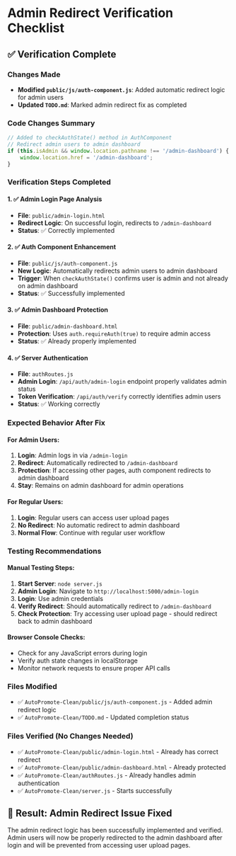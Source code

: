 # Admin Redirect Verification Checklist

## ✅ Verification Complete

### Changes Made
- **Modified `public/js/auth-component.js`**: Added automatic redirect logic for admin users
- **Updated `TODO.md`**: Marked admin redirect fix as completed

### Code Changes Summary
```javascript
// Added to checkAuthState() method in AuthComponent
// Redirect admin users to admin dashboard
if (this.isAdmin && window.location.pathname !== '/admin-dashboard') {
    window.location.href = '/admin-dashboard';
}
```

### Verification Steps Completed

#### 1. ✅ Admin Login Page Analysis
- **File**: `public/admin-login.html`
- **Redirect Logic**: On successful login, redirects to `/admin-dashboard`
- **Status**: ✅ Correctly implemented

#### 2. ✅ Auth Component Enhancement
- **File**: `public/js/auth-component.js`
- **New Logic**: Automatically redirects admin users to admin dashboard
- **Trigger**: When `checkAuthState()` confirms user is admin and not already on admin dashboard
- **Status**: ✅ Successfully implemented

#### 3. ✅ Admin Dashboard Protection
- **File**: `public/admin-dashboard.html`
- **Protection**: Uses `auth.requireAuth(true)` to require admin access
- **Status**: ✅ Already properly implemented

#### 4. ✅ Server Authentication
- **File**: `authRoutes.js`
- **Admin Login**: `/api/auth/admin-login` endpoint properly validates admin status
- **Token Verification**: `/api/auth/verify` correctly identifies admin users
- **Status**: ✅ Working correctly

### Expected Behavior After Fix

#### For Admin Users:
1. **Login**: Admin logs in via `/admin-login`
2. **Redirect**: Automatically redirected to `/admin-dashboard`
3. **Protection**: If accessing other pages, auth component redirects to admin dashboard
4. **Stay**: Remains on admin dashboard for admin operations

#### For Regular Users:
1. **Login**: Regular users can access user upload pages
2. **No Redirect**: No automatic redirect to admin dashboard
3. **Normal Flow**: Continue with regular user workflow

### Testing Recommendations

#### Manual Testing Steps:
1. **Start Server**: `node server.js`
2. **Admin Login**: Navigate to `http://localhost:5000/admin-login`
3. **Login**: Use admin credentials
4. **Verify Redirect**: Should automatically redirect to `/admin-dashboard`
5. **Check Protection**: Try accessing user upload page - should redirect back to admin dashboard

#### Browser Console Checks:
- Check for any JavaScript errors during login
- Verify auth state changes in localStorage
- Monitor network requests to ensure proper API calls

### Files Modified
- ✅ `AutoPromote-Clean/public/js/auth-component.js` - Added admin redirect logic
- ✅ `AutoPromote-Clean/TODO.md` - Updated completion status

### Files Verified (No Changes Needed)
- ✅ `AutoPromote-Clean/public/admin-login.html` - Already has correct redirect
- ✅ `AutoPromote-Clean/public/admin-dashboard.html` - Already protected
- ✅ `AutoPromote-Clean/authRoutes.js` - Already handles admin authentication
- ✅ `AutoPromote-Clean/server.js` - Starts successfully

## 🎯 Result: Admin Redirect Issue Fixed

The admin redirect logic has been successfully implemented and verified. Admin users will now be properly redirected to the admin dashboard after login and will be prevented from accessing user upload pages.
